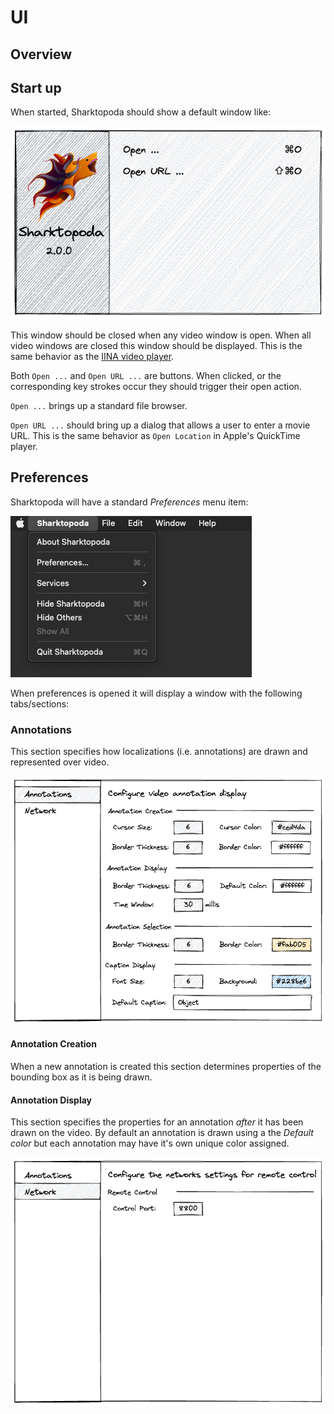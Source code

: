 # UI

## Overview  

## Start up

When started, Sharktopoda should show a default window like:

![Default](assets/Default.png)

This window should be closed when any video window is open. When all video windows are closed this window should be displayed. This is the same behavior as the [IINA video player](https://iina.io/).

Both `Open ...` and `Open URL ...` are buttons. When clicked, or the corresponding key strokes occur they should trigger their open action.

`Open ...` brings up a standard file browser.

`Open URL ...` should bring up a dialog that allows a user to enter a movie URL. This is the same behavior as `Open Location` in Apple's QuickTime player.

## Preferences

Sharktopoda will have a standard _Preferences_ menu item:

![Preferences](assets/Prefs.png)

When preferences is opened it will display a window with the following tabs/sections:

### Annotations

This section specifies how localizations (i.e. annotations) are drawn and represented over video. 

![Annotation Preferences](assets/Prefs_Annotations.png)

#### Annotation Creation

When a new annotation is created this section determines properties of the bounding box as it is being drawn.

#### Annotation Display

This section specifies the properties for an annotation _after_ it has been drawn on the video. By default an annotation is drawn using a the _Default color_ but each annotation may have it's own unique color assigned.

![Network Preferences](assets/Prefs_Network.png)
